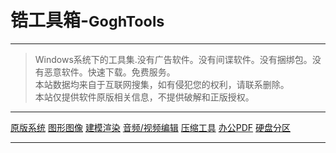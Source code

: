 # <i class="bi bi-tools"></i> 锆工具箱-<small>GoghTools</small>
---
> Windows系统下的工具集.没有广告软件。没有间谍软件。没有捆绑包。没有恶意软件。快速下载。免费服务。  
>本站数据均来自于互联网搜集，如有侵犯您的权利，请联系删除。   
>本站仅提供软件原版相关信息，不提供破解和正版授权。  
---

<div>   

[原版系统](windows.md)
[图形图像](Graphic.md)
[建模渲染](3D-Render.md)
[音频/视频编辑](AudioVideo.md)
[压缩工具](zip.md)
[办公PDF](officePDF.md)
[硬盘分区](disk.md)

</div>  

---